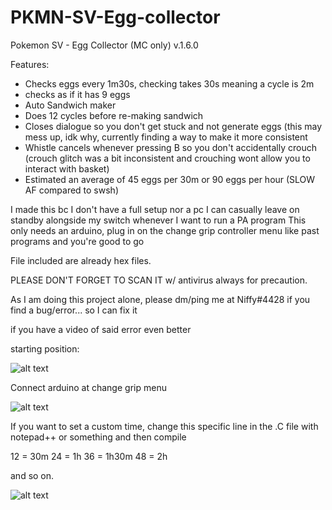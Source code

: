 # PKMN-SV-Egg-collector

Pokemon SV - Egg Collector (MC only)
v.1.6.0

Features:
- Checks eggs every 1m30s, checking takes 30s meaning a cycle is 2m
- checks as if it has 9 eggs
- Auto Sandwich maker
- Does 12 cycles before re-making sandwich
- Closes dialogue so you don't get stuck and not generate eggs (this may mess up, idk why, currently finding a way to make it more consistent
- Whistle cancels whenever pressing B so you don't accidentally crouch (crouch glitch was a bit inconsistent and crouching wont allow you to interact with basket)
- Estimated an average of 45 eggs per 30m or 90 eggs per hour (SLOW AF compared to swsh)

I made this bc I don't have a full setup nor a pc I can casually leave on standby alongside my switch whenever I want to run a PA program
This only needs an arduino, plug in on the change grip controller menu like past programs and you're good to go

File included are already hex files.

PLEASE DON'T FORGET TO SCAN IT w/ antivirus always for precaution.

As I am doing this project alone, please dm/ping me at Niffy#4428 if you find a bug/error... so I can fix it

 if you have a video of said error even better 
 
 starting position: 
 
 ![alt text](https://cdn.discordapp.com/attachments/711649658220314635/1051105482011590726/IMG_20221208_105154.jpg)
 
Connect arduino at change grip menu

![alt text](https://cdn.discordapp.com/attachments/750184046448869429/1051127261039960134/IMG_20221210_205703.jpg)

If you want to set a custom time, change this specific line in the .C file with notepad++ or something and then compile

12 = 30m
24 = 1h
36 = 1h30m
48 = 2h 

and so on.

![alt text](https://cdn.discordapp.com/attachments/711649658220314635/1051109582879080530/Screenshot_3.jpg)


